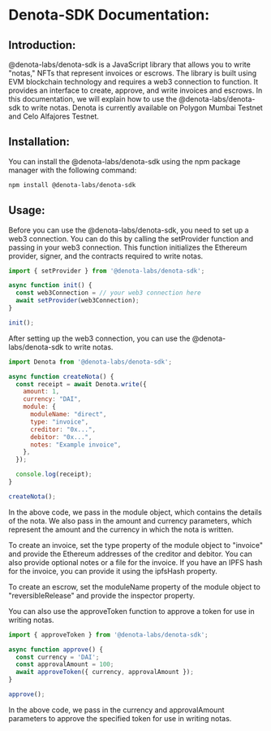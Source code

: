 # Denota-SDK Documentation:

## Introduction:

@denota-labs/denota-sdk is a JavaScript library that allows you to write "notas," NFTs that represent invoices or escrows. The library is built using EVM blockchain technology and requires a web3 connection to function. It provides an interface to create, approve, and write invoices and escrows. In this documentation, we will explain how to use the @denota-labs/denota-sdk to write notas. Denota is currently available on Polygon Mumbai Testnet and Celo Alfajores Testnet.

## Installation:

You can install the @denota-labs/denota-sdk using the npm package manager with the following command:

```bash
npm install @denota-labs/denota-sdk
```

## Usage:

Before you can use the @denota-labs/denota-sdk, you need to set up a web3 connection. You can do this by calling the setProvider function and passing in your web3 connection. This function initializes the Ethereum provider, signer, and the contracts required to write notas.

```javascript
import { setProvider } from '@denota-labs/denota-sdk';

async function init() {
  const web3Connection = // your web3 connection here
  await setProvider(web3Connection);
}

init();
```

After setting up the web3 connection, you can use the @denota-labs/denota-sdk to write notas. 

```javascript
import Denota from '@denota-labs/denota-sdk';

async function createNota() {
  const receipt = await Denota.write({
    amount: 1,
    currency: "DAI",
    module: {
      moduleName: "direct",
      type: "invoice",
      creditor: "0x...",
      debitor: "0x...",
      notes: "Example invoice",
    },
  });

  console.log(receipt);
}

createNota();
```

In the above code, we pass in the module object, which contains the details of the nota. We also pass in the amount and currency parameters, which represent the amount and the currency in which the nota is written.

To create an invoice, set the type property of the module object to "invoice" and provide the Ethereum addresses of the creditor and debitor. You can also provide optional notes or a file for the invoice. If you have an IPFS hash for the invoice, you can provide it using the ipfsHash property.

To create an escrow, set the moduleName property of the module object to "reversibleRelease" and provide the inspector property.

You can also use the approveToken function to approve a token for use in writing notas.

```javascript
import { approveToken } from '@denota-labs/denota-sdk';

async function approve() {
  const currency = 'DAI';
  const approvalAmount = 100;
  await approveToken({ currency, approvalAmount });
}

approve();
```

In the above code, we pass in the currency and approvalAmount parameters to approve the specified token for use in writing notas.
